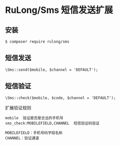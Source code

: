 # RuLong/Sms 短信发送扩展

## 安装

```
$ composer require rulong/sms
```

## 短信发送

```
\Sms::send($mobile, $channel = 'DEFAULT');
```


## 短信验证

```
\Sms::check($mobile, $code, $channel = 'DEFAULT');
```


扩展验证规则

```
mobile  验证是否是合法的手机号
sms_check:MOBILEFIELD,CHANNEL  短信验证码验证

MOBILEFIELD：手机号码字段名称
CHANNEL：验证通道
```
